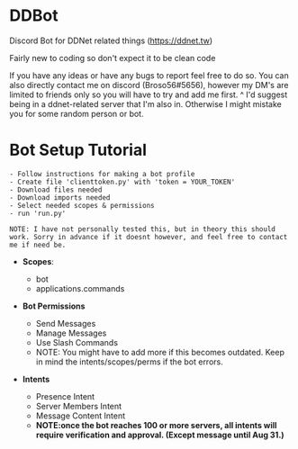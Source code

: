 # DDBot
Discord Bot for DDNet related things (https://ddnet.tw)

Fairly new to coding so don't expect it to be clean code

If you have any ideas or have any bugs to report feel free to do so.
You can also directly contact me on discord (Broso56#5656), however my DM's are limited to friends only so you will have to try and add me first.
                                            ^ I'd suggest being in a ddnet-related server that I'm also in. Otherwise I might mistake you for some random person or bot.

# Bot Setup Tutorial
    - Follow instructions for making a bot profile
    - Create file 'clienttoken.py' with 'token = YOUR_TOKEN'
    - Download files needed
    - Download imports needed
    - Select needed scopes & permissions
    - run 'run.py'

    NOTE: I have not personally tested this, but in theory this should work. Sorry in advance if it doesnt however, and feel free to contact me if need be.

- **Scopes**:
    - bot
    - applications.commands

- **Bot Permissions**
    - Send Messages
    - Manage Messages
    - Use Slash Commands
    - NOTE: You might have to add more if this becomes outdated. Keep in mind the intents/scopes/perms if the bot errors.

- **Intents**
    - Presence Intent
    - Server Members Intent
    - Message Content Intent
    - **NOTE:once the bot reaches 100 or more servers, all intents will require verification and approval. (Except message until Aug 31.)**
